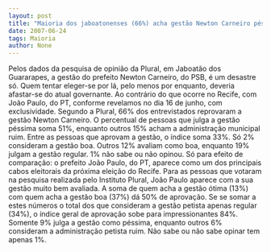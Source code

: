 ```yaml
---
layout: post
title: "Maioria dos jaboatonenses (66%) acha gestão Newton Carneiro péssima ou ruim. 33% ainda aprovam"
date: 2007-06-24
tags: Maioria
author: None
---
```

Pelos dados da pesquisa de opini&atilde;o da Plural, em Jaboat&atilde;o dos Guararapes, a gest&atilde;o do prefeito Newton Carneiro, do PSB, &eacute; um desastre s&oacute;. Quem tentar eleger-se por l&aacute;, pelo menos por enquanto, deveria afastar-se do atual governante. Ao contr&aacute;rio do que ocorre no Recife, com Jo&atilde;o Paulo, do PT, conforme revelamos no dia 16 de junho, com exclusividade.
Segundo a Plural, 66% dos entrevistados reprovaram a gest&atilde;o Newton Carneiro.
O percentual de pessoas que julga a gest&atilde;o p&eacute;ssima soma 51%, enquanto outros 15% acham a administra&ccedil;&atilde;o municipal ruim.
Entre as pessoas que aprovam a gest&atilde;o, o &iacute;ndice soma 33%. S&oacute; 2% consideram a gest&atilde;o boa. Outros 12% avaliam como boa, enquanto 19% julgam a gest&atilde;o regular.
1% n&atilde;o sabe ou n&atilde;o opinou.
S&oacute; para efeito de compara&ccedil;&atilde;o: o prefeito Jo&atilde;o Paulo, do PT, aparece como um dos principais cabos eleitorais da pr&oacute;xima elei&ccedil;&atilde;o do Recife. Para as pessoas que votaram na pesquisa realizada pelo Instituto Plural, Jo&atilde;o Paulo aparece com a sua gest&atilde;o muito bem avaliada.
A soma de quem acha a gest&atilde;o &oacute;tima (13%) com quem acha a gest&atilde;o boa (37%) d&aacute; 50% de aprova&ccedil;&atilde;o. Se se somar a estes n&uacute;meros o total dos que consideram a gest&atilde;o petista apenas regular (34%), o &iacute;ndice geral de aprova&ccedil;&atilde;o sobe para impressionantes 84%.
Somente 9% julga a gest&atilde;o como p&eacute;ssima, enquanto outros 6% consideram a administra&ccedil;&atilde;o petista ruim. N&atilde;o sabe ou n&atilde;o sabe opinar tem apenas 1%. 
